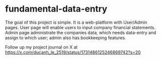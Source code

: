# fundamental-data-entry
 
The goal of this project is simple. 
It is a web-platform with User/Admin pages. 
User page will enable users to input company financial statements. 
Admin page administrate the companies data, which needs data-entry and assign to which user; 
admin also has bookkeeping features.

Follow up my project journal on X at https://x.com/ducanh_le_2519/status/1731486125246869742?s=20